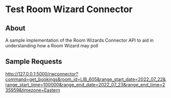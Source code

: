 # Test Room Wizard Connector

## About

A sample implementation of the Room Wizards Connector API to aid in understanding how a Room Wizard may poll

## Sample Requests

http://127.0.0.1:5000/rwconnector?command=get_bookings&room_id=LIB_605&range_start_date=2022_07_22&range_start_time=100000&range_end_date=2022_07_23&range_end_time=235959&timezone=Eastern
